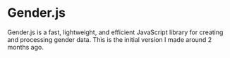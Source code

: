 # Gender.js
Gender.js is a fast, lightweight, and efficient JavaScript library for creating and processing gender data.
This is the initial version I made around 2 months ago.
